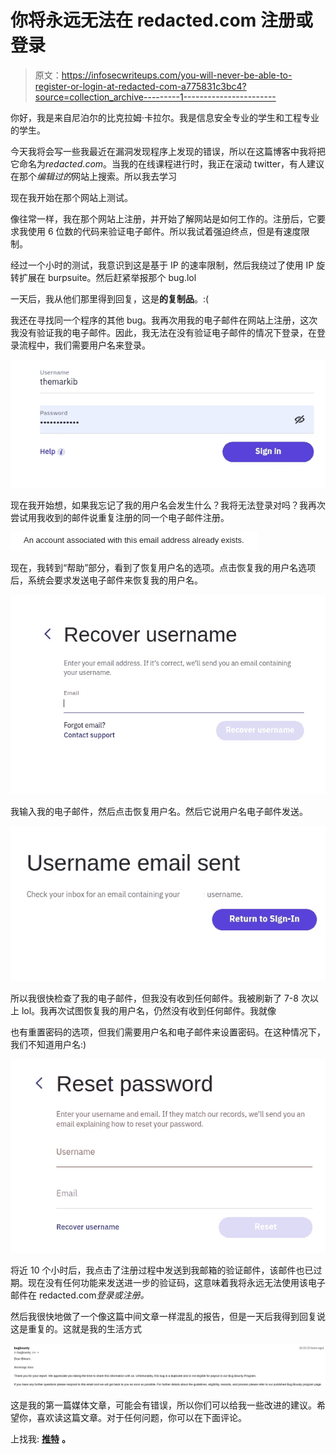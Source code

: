 # 你将永远无法在 redacted.com 注册或登录

> 原文：<https://infosecwriteups.com/you-will-never-be-able-to-register-or-login-at-redacted-com-a775831c3bc4?source=collection_archive---------1----------------------->

你好，我是来自尼泊尔的比克拉姆·卡拉尔。我是信息安全专业的学生和工程专业的学生。

今天我将会写一些我最近在漏洞发现程序上发现的错误，所以在这篇博客中我将把它命名为*redacted.com*。当我的在线课程进行时，我正在滚动 twitter，有人建议在那个*编辑过的*网站上搜索。所以我去学习

现在我开始在那个网站上测试。

像往常一样，我在那个网站上注册，并开始了解网站是如何工作的。注册后，它要求我使用 6 位数的代码来验证电子邮件。所以我试着强迫终点，但是有速度限制。

经过一个小时的测试，我意识到这是基于 IP 的速率限制，然后我绕过了使用 IP 旋转扩展在 burpsuite。然后赶紧举报那个 bug.lol

一天后，我从他们那里得到回复，这是**的复制品**。:(

我还在寻找同一个程序的其他 bug。我再次用我的电子邮件在网站上注册，这次我没有验证我的电子邮件。因此，我无法在没有验证电子邮件的情况下登录，在登录流程中，我们需要用户名来登录。

![](img/49605fb6d830e3cd36db3cff8343f776.png)

现在我开始想，如果我忘记了我的用户名会发生什么？我将无法登录对吗？我再次尝试用我收到的邮件说重复注册的同一个电子邮件注册。

![](img/62d82f1459e216c03dbc7eb983906ff9.png)

现在，我转到“帮助”部分，看到了恢复用户名的选项。点击恢复我的用户名选项后，系统会要求发送电子邮件来恢复我的用户名。

![](img/0ee9aa101c4e97e11c724cb5c7a2c0e5.png)

我输入我的电子邮件，然后点击恢复用户名。然后它说用户名电子邮件发送。

![](img/54020652082a52c635f03f24623df615.png)

所以我很快检查了我的电子邮件，但我没有收到任何邮件。我被刷新了 7-8 次以上 lol。我再次试图恢复我的用户名，仍然没有收到任何邮件。我就像

也有重置密码的选项，但我们需要用户名和电子邮件来设置密码。在这种情况下，我们不知道用户名:)

![](img/45195fe8a883798eb1b7a3682c651c7a.png)

将近 10 个小时后，我点击了注册过程中发送到我邮箱的验证邮件，该邮件也已过期。现在没有任何功能来发送进一步的验证码，这意味着我将永远无法使用该电子邮件在 redacted.com*登录或注册。*

然后我很快地做了一个像这篇中间文章一样混乱的报告，但是一天后我得到回复说这是重复的。这就是我的生活方式

![](img/b10a47167d7f6c5744adc110246b7305.png)

这是我的第一篇媒体文章，可能会有错误，所以你们可以给我一些改进的建议。希望你，喜欢读这篇文章。对于任何问题，你可以在下面评论。

上找我: [**推特**](https://twitter.com/7H3_M4RK18) **。**